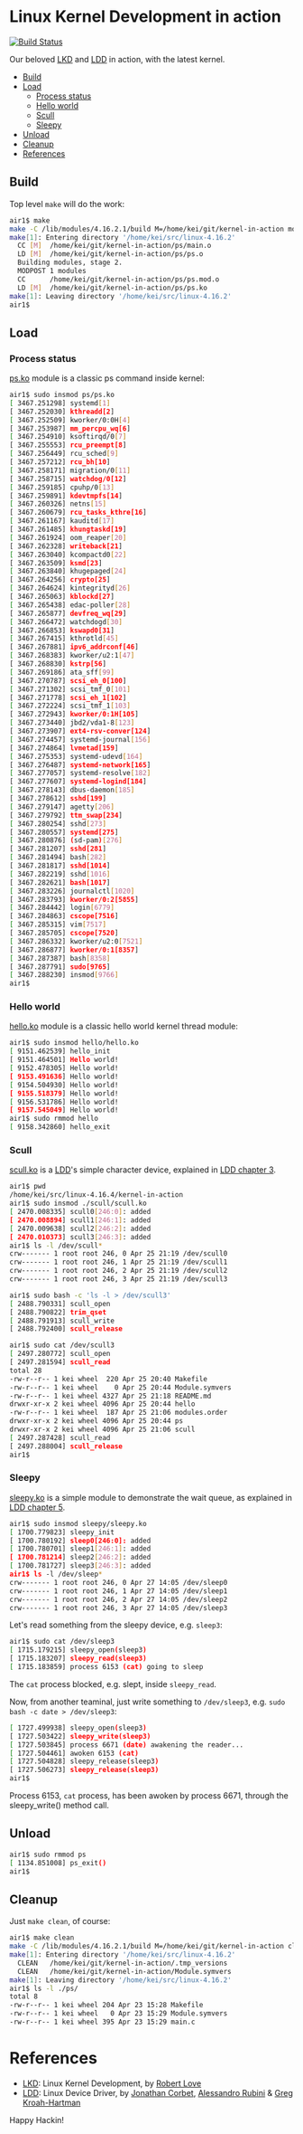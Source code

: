 # Linux Kernel Development in action

[![Build Status]](https://travis-ci.org/keinohguchi/kernel-in-action)

Our beloved [LKD] and [LDD] in action, with the latest kernel.

- [Build](#build)
- [Load](#load)
  - [Process status](#process-status)
  - [Hello world](#hello-world)
  - [Scull](#scull)
  - [Sleepy](#sleepy)
- [Unload](#unload)
- [Cleanup](#cleanup)
- [References](#references)

[Build Status]: https://travis-ci.org/keinohguchi/kernel-in-action.svg

## Build

Top level `make` will do the work:

```sh
air1$ make
make -C /lib/modules/4.16.2.1/build M=/home/kei/git/kernel-in-action modules
make[1]: Entering directory '/home/kei/src/linux-4.16.2'
  CC [M]  /home/kei/git/kernel-in-action/ps/main.o
  LD [M]  /home/kei/git/kernel-in-action/ps/ps.o
  Building modules, stage 2.
  MODPOST 1 modules
  CC      /home/kei/git/kernel-in-action/ps/ps.mod.o
  LD [M]  /home/kei/git/kernel-in-action/ps/ps.ko
make[1]: Leaving directory '/home/kei/src/linux-4.16.2'
air1$
```

## Load

### Process status

[ps.ko] module is a classic ps command inside kernel:

[ps.ko]: ps/main.c

```sh
air1$ sudo insmod ps/ps.ko
[ 3467.251298] systemd[1]
[ 3467.252030] kthreadd[2]
[ 3467.252509] kworker/0:0H[4]
[ 3467.253987] mm_percpu_wq[6]
[ 3467.254910] ksoftirqd/0[7]
[ 3467.255553] rcu_preempt[8]
[ 3467.256449] rcu_sched[9]
[ 3467.257212] rcu_bh[10]
[ 3467.258171] migration/0[11]
[ 3467.258715] watchdog/0[12]
[ 3467.259185] cpuhp/0[13]
[ 3467.259891] kdevtmpfs[14]
[ 3467.260326] netns[15]
[ 3467.260679] rcu_tasks_kthre[16]
[ 3467.261167] kauditd[17]
[ 3467.261485] khungtaskd[19]
[ 3467.261924] oom_reaper[20]
[ 3467.262328] writeback[21]
[ 3467.263040] kcompactd0[22]
[ 3467.263509] ksmd[23]
[ 3467.263840] khugepaged[24]
[ 3467.264256] crypto[25]
[ 3467.264624] kintegrityd[26]
[ 3467.265063] kblockd[27]
[ 3467.265438] edac-poller[28]
[ 3467.265877] devfreq_wq[29]
[ 3467.266472] watchdogd[30]
[ 3467.266853] kswapd0[31]
[ 3467.267415] kthrotld[45]
[ 3467.267881] ipv6_addrconf[46]
[ 3467.268383] kworker/u2:1[47]
[ 3467.268830] kstrp[56]
[ 3467.269186] ata_sff[99]
[ 3467.270787] scsi_eh_0[100]
[ 3467.271302] scsi_tmf_0[101]
[ 3467.271778] scsi_eh_1[102]
[ 3467.272224] scsi_tmf_1[103]
[ 3467.272943] kworker/0:1H[105]
[ 3467.273440] jbd2/vda1-8[123]
[ 3467.273907] ext4-rsv-conver[124]
[ 3467.274457] systemd-journal[156]
[ 3467.274864] lvmetad[159]
[ 3467.275353] systemd-udevd[164]
[ 3467.276487] systemd-network[165]
[ 3467.277057] systemd-resolve[182]
[ 3467.277607] systemd-logind[184]
[ 3467.278143] dbus-daemon[185]
[ 3467.278612] sshd[199]
[ 3467.279147] agetty[206]
[ 3467.279792] ttm_swap[234]
[ 3467.280254] sshd[273]
[ 3467.280557] systemd[275]
[ 3467.280876] (sd-pam)[276]
[ 3467.281207] sshd[281]
[ 3467.281494] bash[282]
[ 3467.281817] sshd[1014]
[ 3467.282219] sshd[1016]
[ 3467.282621] bash[1017]
[ 3467.283226] journalctl[1020]
[ 3467.283793] kworker/0:2[5855]
[ 3467.284442] login[6779]
[ 3467.284863] cscope[7516]
[ 3467.285315] vim[7517]
[ 3467.285705] cscope[7520]
[ 3467.286332] kworker/u2:0[7521]
[ 3467.286877] kworker/0:1[8357]
[ 3467.287387] bash[8358]
[ 3467.287791] sudo[9765]
[ 3467.288230] insmod[9766]
air1$
```

### Hello world

[hello.ko] module is a classic hello world kernel thread module:

[hello.ko]: hello/main.c

```sh
air1$ sudo insmod hello/hello.ko
[ 9151.462539] hello_init
[ 9151.464501] Hello world!
[ 9152.478305] Hello world!
[ 9153.491636] Hello world!
[ 9154.504930] Hello world!
[ 9155.518379] Hello world!
[ 9156.531786] Hello world!
[ 9157.545049] Hello world!
air1$ sudo rmmod hello
[ 9158.342860] hello_exit
```

### Scull

[scull.ko] is a [LDD]'s simple character device, explained in [LDD chapter 3].

[scull.ko]: scull/main.c

```sh
air1$ pwd
/home/kei/src/linux-4.16.4/kernel-in-action
air1$ sudo insmod ./scull/scull.ko
[ 2470.008335] scull0[246:0]: added
[ 2470.008894] scull1[246:1]: added
[ 2470.009638] scull2[246:2]: added
[ 2470.010373] scull3[246:3]: added
air1$ ls -l /dev/scull*
crw------- 1 root root 246, 0 Apr 25 21:19 /dev/scull0
crw------- 1 root root 246, 1 Apr 25 21:19 /dev/scull1
crw------- 1 root root 246, 2 Apr 25 21:19 /dev/scull2
crw------- 1 root root 246, 3 Apr 25 21:19 /dev/scull3
```
```sh
air1$ sudo bash -c 'ls -l > /dev/scull3'
[ 2488.790331] scull_open
[ 2488.790822] trim_qset
[ 2488.791913] scull_write
[ 2488.792400] scull_release
```
```sh
air1$ sudo cat /dev/scull3
[ 2497.280772] scull_open
[ 2497.281594] scull_read
total 28
-rw-r--r-- 1 kei wheel  220 Apr 25 20:40 Makefile
-rw-r--r-- 1 kei wheel    0 Apr 25 20:44 Module.symvers
-rw-r--r-- 1 kei wheel 4327 Apr 25 21:18 README.md
drwxr-xr-x 2 kei wheel 4096 Apr 25 20:44 hello
-rw-r--r-- 1 kei wheel  187 Apr 25 21:06 modules.order
drwxr-xr-x 2 kei wheel 4096 Apr 25 20:44 ps
drwxr-xr-x 2 kei wheel 4096 Apr 25 21:06 scull
[ 2497.287428] scull_read
[ 2497.288004] scull_release
air1$
```

### Sleepy

[sleepy.ko] is a simple module to demonstrate the wait queue, as explained
in [LDD chapter 5].

[sleepy.ko]: sleepy/main.c

```sh
air1$ sudo insmod sleepy/sleepy.ko
[ 1700.779823] sleepy_init
[ 1700.780192] sleep0[246:0]: added
[ 1700.780701] sleep1[246:1]: added
[ 1700.781214] sleep2[246:2]: added
[ 1700.781727] sleep3[246:3]: added
air1$ ls -l /dev/sleep*
crw------- 1 root root 246, 0 Apr 27 14:05 /dev/sleep0
crw------- 1 root root 246, 1 Apr 27 14:05 /dev/sleep1
crw------- 1 root root 246, 2 Apr 27 14:05 /dev/sleep2
crw------- 1 root root 246, 3 Apr 27 14:05 /dev/sleep3
```

Let's read something from the sleepy device, e.g. `sleep3`:

```sh
air1$ sudo cat /dev/sleep3
[ 1715.179215] sleepy_open(sleep3)
[ 1715.183207] sleepy_read(sleep3)
[ 1715.183859] process 6153 (cat) going to sleep
```
The `cat` process blocked, e.g. slept, inside `sleepy_read`.

Now, from another teaminal, just write something to `/dev/sleep3`,
e.g. `sudo bash -c date > /dev/sleep3`:

```sh
[ 1727.499938] sleepy_open(sleep3)
[ 1727.503422] sleepy_write(sleep3)
[ 1727.503845] process 6671 (date) awakening the reader...
[ 1727.504461] awoken 6153 (cat)
[ 1727.504828] sleepy_release(sleep3)
[ 1727.506273] sleepy_release(sleep3)
air1$
```

Process 6153, `cat` process, has been awoken by process 6671, through
the sleepy_write() method call.

## Unload

```sh
air1$ sudo rmmod ps
[ 1134.851008] ps_exit()
air1$
```

## Cleanup

Just `make clean`, of course:

```sh
air1$ make clean
make -C /lib/modules/4.16.2.1/build M=/home/kei/git/kernel-in-action clean
make[1]: Entering directory '/home/kei/src/linux-4.16.2'
  CLEAN   /home/kei/git/kernel-in-action/.tmp_versions
  CLEAN   /home/kei/git/kernel-in-action/Module.symvers
make[1]: Leaving directory '/home/kei/src/linux-4.16.2'
air1$ ls -l ./ps/
total 8
-rw-r--r-- 1 kei wheel 204 Apr 23 15:28 Makefile
-rw-r--r-- 1 kei wheel   0 Apr 23 15:29 Module.symvers
-rw-r--r-- 1 kei wheel 395 Apr 23 15:29 main.c
```

# References

- [LKD]: Linux Kernel Development, by [Robert Love]
- [LDD]: Linux Device Driver, by [Jonathan Corbet], [Alessandro Rubini]
                                 & [Greg Kroah-Hartman]

[LKD]: https://www.amazon.com/Linux-Kernel-Development-Robert-Love/dp/0672329468/ref=as_li_ss_tl?ie=UTF8&tag=roblov-20
[LDD]: https://lwn.net/Kernel/LDD3/
[LDD chapter 3]: https://lwn.net/images/pdf/LDD3/ch03.pdf
[LDD chapter 5]: https://lwn.net/images/pdf/LDD3/ch05.pdf
[Robert Love]: https://rlove.org/
[Jonathan Corbet]: http://www.oreilly.com/pub/au/592
[Alessandro Rubini]: http://www.linux.it/~rubini/
[Greg Kroah-Hartman]: http://www.kroah.com/

Happy Hackin!
